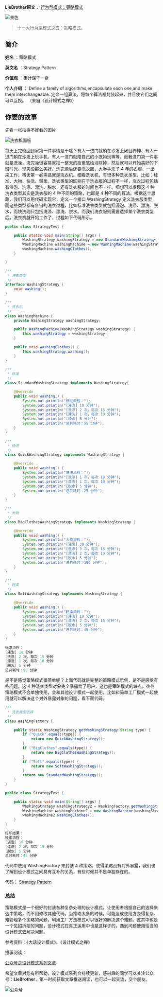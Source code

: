 **LieBrother原文**：
[行为型模式：策略模式](https://mp.weixin.qq.com/s/O3Puy9Rkg446-L12YeBzWw)

![景色](http://www.liebrother.com/upload/afa80a7bdd41466ab1f7a873919b6c15_0032_01.jpg) 

> 十一大行为型模式之五：策略模式。

## 简介

**姓名** ：策略模式

**英文名** ：Strategy Pattern

**价值观** ：集计谋于一身

**个人介绍** ：
Define a family of algorithms,encapsulate each one,and make them interchangeable.
定义一组算法，将每个算法都封装起来，并且使它们之间可以互换。
（来自《设计模式之禅》）

## 你要的故事

先看一张拍得不好看的图片

![洗衣机面板]()

每天上完班回到家第一件事情是干啥？有人一进门就躺在沙发上闭目养神、有人一进门躺在沙发上玩手机、有人一进门就陪自己的小宠物玩等等。而我进门第一件事就是洗澡，洗完澡很容易就把一整天的疲惫感给消除掉，然后就可以开始美好的下班时光。现实没那么美好，洗完澡后还要洗衣服，大学手洗了 4 年的衣服，一出来工作，宿舍第一必需品就是洗衣机。细看洗衣机，有很多种洗衣类型，比如：标准、大物、快洗、轻柔。洗衣类型的区别在于洗衣服的过程不一样，洗衣过程包括有浸泡、洗涤、漂洗、脱水，还有洗衣服的时间也不一样。细想可以发现这 4 种洗衣类型其实是洗衣服的 4 种不同的策略，也即是 4 种不同的算法。根据这个思路，我们可以用代码实现它，定义一个接口 WashingStrategy 定义洗衣服类型，而这些类型都有各自的洗衣过程，比如标准洗衣类型就包括浸泡、洗涤、漂洗、脱水，而快洗则只包括洗涤、漂洗、脱水。而我们洗衣服则需要选择某个洗衣类型后，洗衣机就开始工作了。过程如下代码所示。

``` java                                                                                                                                                                                                                                                                                                                                                                                                                                                                                                                                                                                                                                                                                                                 
public class StrategyTest {                                                                                                                                                                                                                                                                                                                                                                                                                                                                                                                                                                                                                                                                                              

    public static void main(String[] args) {
        WashingStrategy washingStrategy = new StandardWashingStrategy();
        WashingMachine washingMachine = new WashingMachine(washingStrategy);
        washingMachine.washingClothes();
    }

}

/**
 * 洗衣类型
 */
interface WashingStrategy {
    void washing();
}

/**
 * 洗衣机
 */
class WashingMachine {
    private WashingStrategy washingStrategy;

    public WashingMachine(WashingStrategy washingStrategy) {
        this.washingStrategy = washingStrategy;
    }

    public void washingClothes() {
        this.washingStrategy.washing();
    }
}

/**
 * 标准
 */
class StandardWashingStrategy implements WashingStrategy{

    @Override
    public void washing() {
        System.out.println("标准流程：");
        System.out.println("[浸泡] 10 分钟");
        System.out.println("[洗涤] 2 次，每次 15 分钟");
        System.out.println("[漂洗] 1 次，每次 10 分钟");
        System.out.println("[脱水] 5 分钟");
        System.out.println("总共耗时：55 分钟");
    }
}

/**
 * 快洗
 */
class QuickWashingStrategy implements WashingStrategy {

    @Override
    public void washing() {
        System.out.println("快洗流程：");
        System.out.println("[洗涤] 1 次，每次 10 分钟");
        System.out.println("[漂洗] 1 次，每次 10 分钟");
        System.out.println("[脱水] 5 分钟");
        System.out.println("总共耗时：25 分钟");
    }
}

/**
 * 大物
 */
class BigClothesWashingStrategy implements WashingStrategy {

    @Override
    public void washing() {
        System.out.println("大物流程：");
        System.out.println("[浸泡] 30 分钟");
        System.out.println("[洗涤] 3 次，每次 15 分钟");
        System.out.println("[漂洗] 2 次，每次 10 分钟");
        System.out.println("[脱水] 5 分钟");
        System.out.println("总共耗时：100 分钟");
    }
}

/**
 * 轻柔
 */
class SoftWashingStrategy implements WashingStrategy {

    @Override
    public void washing() {
        System.out.println("轻柔流程：");
        System.out.println("[浸泡] 10 分钟");
        System.out.println("[漂洗] 2 次，每次 15 分钟");
        System.out.println("[脱水] 5 分钟");
        System.out.println("总共耗时：45 分钟");
    }
}

标准流程：
[浸泡] 10 分钟
[洗涤] 2 次，每次 15 分钟
[漂洗] 1 次，每次 10 分钟
[脱水] 5 分钟
总共耗时：55 分钟
```

是不是感觉策略模式很简单呢？上面代码就是完整的策略模式示例，是不是感觉有些问题，这 4 种洗衣类型对象完全暴露给了用户，这也是策略模式的缺点。往往策略模式不会单独使用，会和其他设计模式一起使用，比如和简单工厂模式一起使用就可以解决这个对外暴露对象的问题，看下面代码。

``` java
/**
 * 洗衣类型选择
 */
class WashingFactory {

    public static WashingStrategy getWashingStrategy(String type) {
        if ("Quick".equals(type)) {
            return new QuickWashingStrategy();
        }
        if ("BigClothes".equals(type)) {
            return new BigClothesWashingStrategy();
        }
        if ("Soft".equals(type)) {
            return new SoftWashingStrategy();
        }
        return new StandardWashingStrategy();
    }
}

public class StrategyTest {

    public static void main(String[] args) {
        WashingStrategy washingStrategy2 = WashingFactory.getWashingStrategy("Soft");
        WashingMachine washingMachine2 = new WashingMachine(washingStrategy2);
        washingMachine2.washingClothes();
    }
}

打印结果：
轻柔流程：
[浸泡] 10 分钟
[漂洗] 2 次，每次 15 分钟
[脱水] 5 分钟
总共耗时：45 分钟
```

代码中使用 WashingFactory 来封装 4 种策略，使得策略没有对外暴露，我们也了解到设计模式之间具有互补的关系，有些时候并不是单独存在的。

代码：
[Strategy Pattern](https://github.com/1CSH1/DesignPatterns/blob/master/src/com/liebrother/designpatterns/strategy/)

### 总结

策略模式是一个很好的封装各种复杂处理的设计模式，让使用者根据自己的选择来选中策略，而不用修改其他代码。当策略太多的时候，可能造成使用方变得复杂、难管理多个策略的问题，利用工厂方法模式可以很好的解决这个难题。这其中也是一个见招拆招的问题，设计模式在真正运用中也是这样子的，遇到问题使用恰当的设计模式去解决问题。

参考资料：《大话设计模式》、《设计模式之禅》

推荐阅读：

[公众号之设计模式系列文章](https://mp.weixin.qq.com/mp/homepage?__biz=MzIxMzgwMTAyMg==&hid=2&sn=c97b64288d92312f57d3c8298f8d8888)

希望文章对您有所帮助，设计模式系列会持续更新，感兴趣的同学可以关注公众号：**LieBrother**，第一时间获取文章推送阅读，也可以一起交流，交个朋友。

![公众号](http://www.liebrother.com/upload/df81ac224abe46b38131a0e78f4dcf9c_wechat.jpg)